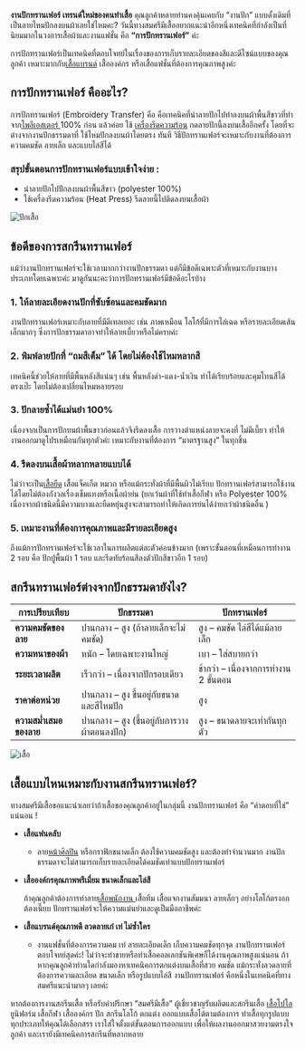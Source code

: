 **งานปักทรานเฟอร์ เทรนด์ใหม่ของคนทำเสื้อ** คุณลูกค้าหลายท่านคงคุ้นเคยกับ “งานปัก” แบบดั้งเดิมที่เป็นลายไหมปักลงบนผ้าเลยใช่ไหมคะ? วันนี้ทางสมศรีมีเสื้ออยากแนะนำอีกหนึ่งเทคนิคที่กำลังเป็นที่นิยมมากในวงการเสื้อผ้าและงานแฟชั่น คือ **“การปักทรานเฟอร์”** ค่ะ

การปักทรานเฟอร์เป็นเทคนิคที่ตอบโจทย์ในเรื่องของการเก็บรายละเอียดของสีและดีไซน์แบบของคุณลูกค้า เหมาะมากกับ[เสื้อแบรนด์](/why-use-combed-cotton)
 เสื้อองค์กร หรือเสื้อแฟชั่นที่ต้องการคุณภาพสูงค่ะ

## การปักทรานเฟอร์ คืออะไร?

การปักทรานเฟอร์ (Embroidery Transfer) คือ คือเทคนิคที่นำลายปักไปทำลงบนผ้าพื้นสีขาวที่ทำจาก[โพลีเอสเตอร์ ](/what-is-polyester-fabric-used-for)100% ก่อน แล้วค่อย ใช้ [เครื่องรีดความร้อน](/https://ink-spa.com/shop/heat-press/) กดลายปักนี้ลงบนเสื้ออีกครั้ง โดยที่จะต่างจากงานปักธรรมดาที่ ใช้ไหมปักลงบนผ้าโดยตรง ทันที
วิธีปักทรานเฟอร์จะเหมาะกับงานที่ต้องการความคมชัด ลายเล็ก และแบบไล่สีได้

### สรุปขั้นตอนการปักทรานเฟอร์แบบเข้าใจง่าย :

- นำลายปักไปปักลงบนผ้าพื้นสีขาว (polyester 100%)
- ใช้เครื่องรีดความร้อน (Heat Press) รีดลายนี้ไปติดลงบนเสื้อผ้า

![ปักเสื้อ](/blog/2702.jpg)

## ข้อดีของการสกรีนทรานเฟอร์

แม้ว่างานปักทรานเฟอร์จะใช้เวลามากกว่างานปักธรรมดา แต่ก็มีข้อดีเฉพาะตัวที่เหมาะกับงานบางประเภทโดยเฉพาะค่ะ มาดูกันนะคะว่าการปักทรานเฟอร์มีข้อดีอะไรบ้าง

 ### 1. ให้ลายละเอียดงานปักที่ซับซ้อนและคมชัดมาก

งานปักทรานเฟอร์เหมาะกับลายที่มีดีเทลเยอะ เช่น ภาพเหมือน โลโก้ที่มีการไล่เฉด หรือรายละเอียดเส้นเล็กมากๆ ซึ่งการปักธรรมดาอาจทำให้ลายเบี้ยวหรือไม่ครบค่ะ

### 2. พิมพ์ลายปักที่ “ถมสีเต็ม” ได้ โดยไม่ต้องใช้ไหมหลากสี

เทคนิคนี้ช่วยให้ลายที่มีพื้นหลังสีแน่นๆ เช่น พื้นหลังดำ-แดง-น้ำเงิน ทำได้เรียบร้อยและคุมโทนสีได้ตรงเป๊ะ โดยไม่ต้องเปลี่ยนไหมหลายรอบ

 ### 3. ปักลายซ้ำได้แม่นยำ 100%
เนื่องจากเป็นการปักบนผ้าพื้นขาวก่อนแล้วจึงรีดลงเสื้อ การวางตำแหน่งลายจะคงที่ ไม่มีเบี้ยว ทำให้งานออกมาดูโปรเหมือนกันทุกตัวค่ะ เหมาะกับงานที่ต้องการ “มาตรฐานสูง” ในทุกชิ้น  

### 4. รีดลงบนเสื้อผ้าหลากหลายแบบได้

ไม่ว่าจะเป็น[เสื้อยืด](/docs/components/prose)
 เสื้อแจ็คเก็ต หมวก หรือแม้กระทั่งผ้าที่มีพื้นผิวไม่เรียบ ปักทรานเฟอร์สามารถใช้งานได้โดยไม่ต้องกังวลเรื่องเข็มแทงหรือเนื้อผ้าย่น (ยกเว้นผ้าที่ใช้ทำเสื้อกีฬา หรือ Polyester 100% เนื่องจากผ้าชนิดนี้มีความบางและยืดหยุ่นสูงจะสามารถทำให้เกิดการย่นได้ง่ายกว่าผ้าชนิดอื่น
)

### 5. เหมาะงานที่ต้องการคุณภาพและมีรายละเอียดสูง

ถึงแม้การปักทรานเฟอร์จะใช้เวลาในการผลิตแต่ละตัวค่อนข้างมาก
(เพราะขั้นตอนที่เหมือนการทำงาน 2 รอบ คือ ปักปูพื้นผ้า 1 รอบ และรีดทับร้อนสีลงตัวปักสีขาวอีก 1 รอบ)

## สกรีนทรานเฟอร์ต่างจากปักธรรมดายังไง?


| การเปรียบเทียบ           | ปักธรรมดา                                           | ปักทรานเฟอร์                                           |
|---------------------------|-----------------------------------------------------|--------------------------------------------------------|
| **ความคมชัดของลาย**        | ปานกลาง – สูง (ถ้าลายเล็กจะไม่คมชัด)               | สูง – คมชัด ไล่สีได้แม้ลายเล็ก                         |
| **ความหนาของผ้า**         | หนัก – โดยเฉพาะงานใหญ่                             | เบา – ใส่สบายกว่า                                       |
| **ระยะเวลาผลิต**          | เร็วกว่า – เนื่องจากปักรอบเดียว                     | ช้ากว่า – เนื่องจากการทำงาน 2 ขั้นตอน                  |
| **ราคาต่อหน่วย**         | ปานกลาง – สูง ขึ้นอยู่กับขนาดและสีไหมปัก             | สูง                                                     |
| **ความสม่ำเสมอของลาย**     | ปานกลาง – สูง (ขึ้นอยู่กับการวางผ้าตอนลงปัก)         | สูง – ขนาดลายจะเท่ากันทุกตัว                          |


![เสื้อ](/blog/14490743_5451276.jpg)

## เสื้อแบบไหนเหมาะกับงานสกรีนทรานเฟอร์?

ทางสมศรีมีเสื้อขอแนะนำเลยว่าถ้าเสื้อของคุณลูกค้าอยู่ในกลุ่มนี้ งานปักทรานเฟอร์ คือ “คำตอบที่ใช่” แน่นอน !

- **เสื้อแฟนคลับ**

    - ลาย[หน้าศิลปิน](/collection-of-ideas-for-fan-club-shirts)
    หรือกราฟิกขนาดเล็ก ต้องใช้ความคมชัดสูง และต้องทำจำนวนมาก งานปักธรรมดาจะไม่สามารถเก็บรายละเอียดได้คมชัดเท่าแบบปักทรานเฟอร์

- **เสื้อองค์กรคุณภาพพรีเมี่ยม ขนาดเล็กและไล่สี**

    ถ้าคุณลูกค้าต้องการทำลาย[เสื้อพนักงาน ](/company-shirt)เสื้อทีม เสื้อแจกงานสัมมนา ลายเล็กๆ อย่างโลโก้ตรงอก ต้องเนี๊ยบ ปักทรานเฟอร์จะให้ความแม่นยำและดูเป็นมืออาชีพค่ะ  

 - **เสื้อแบรนด์คุณภาพดี ลวดลายเก๋ เท่ ไม่ซ้ำใคร**

    - งานแฟชั่นที่ต้องการความคม เท่ ลายละเอียดเล็ก เก็บความคมชัดทุกจุด งานปักทรานเฟอร์ตอบโจทย์สุดค่ะ!  ไม่ว่าจะทำขายหรือทำเสื้อคอลเลกชันพิเศษก็ได้งานคุณภาพสูงแน่นอน
ถ้าหากคุณลูกค้าท่านใดกำลังมองหาเทคนิคการตกแต่งบนเสื้อที่สวย คมชัด แม้กระทั่งลวดลายที่ต้องการความละเอียด ขนาดเล็ก หรือรูปแบบไล่สี งานปักทรานเฟอร์ คือหนึ่งในเทคนิคที่ทางสมศรีแนะนำมากๆ เลยค่ะ

หากต้องการงานสกรีนเสื้อ หรือรับคำปรึกษา “สมศรีมีเสื้อ” ผู้เชี่ยวชาญรับผลิตและสกรีนเสื้อ [เสื้อโปโล](/polo) ยูนิฟอร์ม เสื้อกีฬา เสื้อองค์กร ปัก สกรีนโลโก้ ตกแต่ง ออกแบบเสื้อได้ตามต้องการ ทำเสื้อทุกรูปแบบทุกประเภทให้คุณได้เลือกสรร เราใส่ใจตั้งแต่ขั้นตอนการออกแบบ เพื่อให้ผลงานออกมาสวยงามตรงใจลูกค้า และเรายังมีเทคนิคการสกรีนที่หลากหลาย
